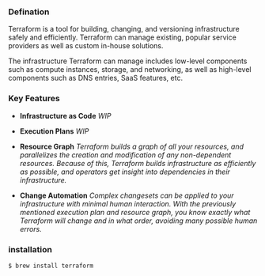 ### Defination

Terraform is a tool for building, changing, and versioning infrastructure safely and efficiently. Terraform can manage existing, popular service providers as well as custom in-house solutions.


The infrastructure Terraform can manage includes low-level components such as compute instances, storage, and networking, as well as high-level components such as DNS entries, SaaS features, etc.

### Key Features

* **Infrastructure as Code**
    *WIP*
* **Execution Plans**
*WIP*
* **Resource Graph**
*Terraform builds a graph of all your resources, and parallelizes the creation and modification of any non-dependent resources. Because of this, Terraform builds infrastructure as efficiently as possible, and operators get insight into dependencies in their infrastructure.*


* **Change Automation**
*Complex changesets can be applied to your infrastructure with minimal human interaction. With the previously mentioned execution plan and resource graph, you know exactly what Terraform will change and in what order, avoiding many possible human errors.*


### installation
```
$ brew install terraform
```